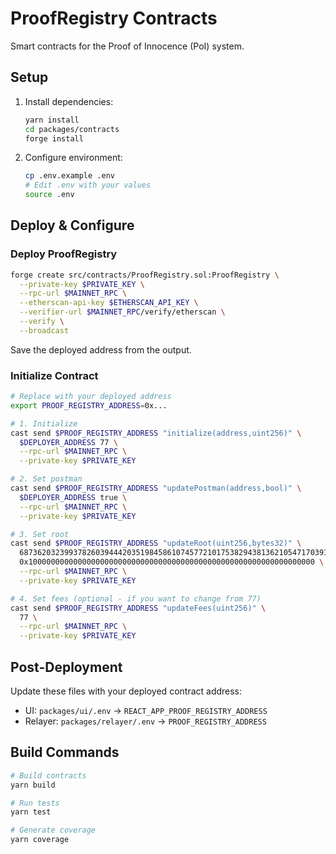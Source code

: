 # ProofRegistry Contracts

Smart contracts for the Proof of Innocence (PoI) system.

## Setup

1. Install dependencies:
   ```bash
   yarn install
   cd packages/contracts
   forge install
   ```

2. Configure environment:
   ```bash
   cp .env.example .env
   # Edit .env with your values
   source .env
   ```

## Deploy & Configure

### Deploy ProofRegistry

```bash
forge create src/contracts/ProofRegistry.sol:ProofRegistry \
  --private-key $PRIVATE_KEY \
  --rpc-url $MAINNET_RPC \
  --etherscan-api-key $ETHERSCAN_API_KEY \
  --verifier-url $MAINNET_RPC/verify/etherscan \
  --verify \
  --broadcast
```

Save the deployed address from the output.

### Initialize Contract

```bash
# Replace with your deployed address
export PROOF_REGISTRY_ADDRESS=0x...

# 1. Initialize
cast send $PROOF_REGISTRY_ADDRESS "initialize(address,uint256)" \
  $DEPLOYER_ADDRESS 77 \
  --rpc-url $MAINNET_RPC \
  --private-key $PRIVATE_KEY

# 2. Set postman
cast send $PROOF_REGISTRY_ADDRESS "updatePostman(address,bool)" \
  $DEPLOYER_ADDRESS true \
  --rpc-url $MAINNET_RPC \
  --private-key $PRIVATE_KEY

# 3. Set root
cast send $PROOF_REGISTRY_ADDRESS "updateRoot(uint256,bytes32)" \
  6873620323993782603944420351984586107457721017538294381362105471703919802312 \
  0x1000000000000000000000000000000000000000000000000000000000000000 \
  --rpc-url $MAINNET_RPC \
  --private-key $PRIVATE_KEY

# 4. Set fees (optional - if you want to change from 77)
cast send $PROOF_REGISTRY_ADDRESS "updateFees(uint256)" \
  77 \
  --rpc-url $MAINNET_RPC \
  --private-key $PRIVATE_KEY
```

## Post-Deployment

Update these files with your deployed contract address:
- UI: `packages/ui/.env` → `REACT_APP_PROOF_REGISTRY_ADDRESS`
- Relayer: `packages/relayer/.env` → `PROOF_REGISTRY_ADDRESS`

## Build Commands

```bash
# Build contracts
yarn build

# Run tests
yarn test

# Generate coverage
yarn coverage
```
